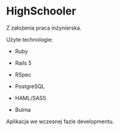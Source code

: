 # HighSchooler

Z założenia praca inżynierska.

Użyte technologie:

- Ruby

- Rails 5

- RSpec

- PostgreSQL

- HAML/SASS

- Bulma

Aplikacja we wczesnej fazie developmentu.
